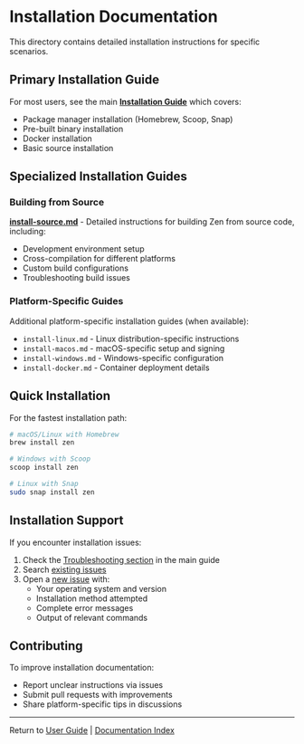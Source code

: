 # Installation Documentation

This directory contains detailed installation instructions for specific scenarios.

## Primary Installation Guide

For most users, see the main **[Installation Guide](../getting-started/installation.md)** which covers:
- Package manager installation (Homebrew, Scoop, Snap)
- Pre-built binary installation
- Docker installation
- Basic source installation

## Specialized Installation Guides

### Building from Source

**[install-source.md](install-source.md)** - Detailed instructions for building Zen from source code, including:
- Development environment setup
- Cross-compilation for different platforms
- Custom build configurations
- Troubleshooting build issues

### Platform-Specific Guides

Additional platform-specific installation guides (when available):
- `install-linux.md` - Linux distribution-specific instructions
- `install-macos.md` - macOS-specific setup and signing
- `install-windows.md` - Windows-specific configuration
- `install-docker.md` - Container deployment details

## Quick Installation

For the fastest installation path:

```bash
# macOS/Linux with Homebrew
brew install zen

# Windows with Scoop
scoop install zen

# Linux with Snap
sudo snap install zen
```

## Installation Support

If you encounter installation issues:

1. Check the [Troubleshooting section](../getting-started/installation.md#troubleshooting) in the main guide
2. Search [existing issues](https://github.com/zen-org/zen/issues)
3. Open a [new issue](https://github.com/zen-org/zen/issues/new) with:
   - Your operating system and version
   - Installation method attempted
   - Complete error messages
   - Output of relevant commands

## Contributing

To improve installation documentation:
- Report unclear instructions via issues
- Submit pull requests with improvements
- Share platform-specific tips in discussions

---

Return to [User Guide](../getting-started/README.md) | [Documentation Index](../README.md)
